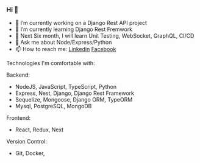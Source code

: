 ### Hi  👋 

- 🔭 I’m currently working on a Django Rest API project
- 🌱 I’m currently learning Django Rest Fremwork 
- 🤔 Next Six month, I will learn Unit Testing, WebSocket, GraphQL, CI/CD
- 💬 Ask me about Node/Express/Python 
- 📫 How to reach me: [Linkedin](https://www.linkedin.com/in/imalimran/)  [Facebook](https://www.facebook.com/engr.aih/)


Technologies I'm comfortable with:

Backend:
- NodeJS, JavaScript, TypeScript, Python
- Express, Nest, Django, Django Rest Framework
- Sequelize, Mongoose, Django ORM, TypeORM
- Mysql, PostgreSQL, MongoDB

Frontend:
- React, Redux, Next

Version Control:
- Git, Docker,




